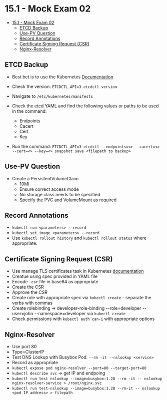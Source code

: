 # 15.1 - Mock Exam 02

- [15.1 - Mock Exam 02](#151---mock-exam-02)
  - [ETCD Backup](#etcd-backup)
  - [Use-PV Question](#use-pv-question)
  - [Record Annotations](#record-annotations)
  - [Certificate Signing Request (CSR)](#certificate-signing-request-csr)
  - [Nginx-Resolver](#nginx-resolver)

## ETCD Backup

- Best bet is to use the Kubernetes [Documentation](https://kubernetes.io/docs/tasks/administer-cluster/configure-upgrade-etcd/#snapshot-using-etcdctl-options)
- Check the version: `ETCDCTL_API=3 etcdctl version`
- Navigate to `/etc/kubernetes/manifests`
- Check the etcd YAML and find the following values or paths to be used in the command:
  - Endpoints
  - Cacert
  - Cert
  - Key

- Run the command: `ETCDCTL_API=3 etcdctl --endpoints=<> --cacert=<> --cert=<> --key=<> snapshot save <filepath to backup>`

## Use-PV Question

- Create a PersistentVolumeClaim
  - 10Mi
  - Ensure correct access mode
  - No storage class needs to be specified
  - Specify the PVC and VolumeMount as required

## Record Annotations

- `kubectl run <parameters> --record`
- `kubectl set image <parameters> --record`
- Use `kubectl rollout history` and `kubectl rollout status` where appropriate.

## Certificate Signing Request (CSR)

- Use manage TLS certificates task in Kubernetes [documentation](https://kubernetes.io/docs/tasks/tls/managing-tls-in-a-cluster/)
- Creatue using spec provided in YAML file
- Encode `.csr` file in base64 as appropriate
- Create the CSR
- Approve the CSR
- Create role with appropriate spec via `kubectl create` - separate the verbs with commas
- Create rolebinding -> developer-role-binding --role=developer --user=john --namespace=developer via `kubectl create`
- Check permissions with `kubectl auth can-i` with appropriate options

## Nginx-Resolver

- Use port 80
- Type=ClusterIP
- Test DNS Lookup with Busybox Pod: `--rm -it --nslookup <service>`
- Record as appropriate
- `kubectl expose pod nginx-resolver --port=80 --target-port=80`
- `kubectl describe svc` -> get IP and endpoing
- `kubectl run test nslookup --image=busybox:1.28 --rm -it -- nslookup nginx-resolver-service > /root/nginx.svc`
- `kubectl run test-nslookup --image=busybox:1.28 --rm-it -- nslookup <pod IP address> > filepath`

